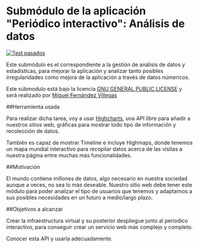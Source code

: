 # Submódulo de la aplicación "Periódico interactivo": Análisis de datos

[![Test pasados](https://travis-ci.org/miguelfervi/ProjectCC.svg?branch=master)](https://travis-ci.org/miguelfervi/ProjectCC)


Este submódulo es el correspondiente a la gestión de análisis de datos y estadisticas, para mejorar la aplicación y analizar tanto posibles irregularidades como mejora de la aplicación a través de datos númericos.

Este súbmodulo está bajo la licencia [GNU GENERAL PUBLIC LICENSE](https://github.com/miguelfervi/ProjectCC/blob/master/LICENSE) y será realizado por [Miguel Fernández Villegas](https://github.com/miguelfervi)

##Herramienta usada

Para realizar dicha tarea, voy a usar [Highcharts](http://www.highcharts.com/), una API libre para añadir a nuestros sitios web, gráficas para mostrar todo tipo de información y recolección de datos.

También es capaz de mostrar Timeline e incluye Highmaps, donde tenemos un mapa mundial interactivo para recopilar datos acerca de las visitas a nuestra página entre muchas más funcionalidades.

##Motivación

El mundo contiene millones de datos, algo necesario en nuestra sociedad aunque a veces, no sea lo más deseable. Nuestro sitio web debe tener este módulo para poder analizar el tipo de usuarios que tenemos y adaptarnos a sus posibles necesidades en un futuro a medio/largo plazo.

##Objetivos a alcanzar

Crear la infraestructura virtual y su posterior despliegue junto al periodico interactivo, para conseguir crear un servicio web más complejo y completo.

Conocer esta API y usarla adecuadamente.


